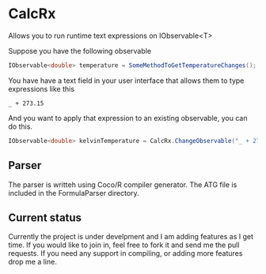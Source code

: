 # CalcRx
Allows you to run runtime text expressions on IObservable&lt;T>

Suppose you have the following observable

```cs
IObservable<double> temperature = SomeMethodToGetTemperatureChanges();
```
You have have a text field in your user interface that allows them to type expressions like this

``` 
_ + 273.15
```

And you want to apply that expression to an existing observable, you can do this.

```cs
IObservable<double> kelvinTemperature = CalcRx.ChangeObservable("_ + 273.15", temperature);
```

## Parser
The parser is writteh using Coco/R compiler generator. The ATG file is included in the FormulaParser directory.

## Current status
Currently the project is under develpment and I am adding features as I get time. If you would like to join in, feel free to fork it and send me the pull requests. If you need any support in compiling, or adding more features drop me a line.
